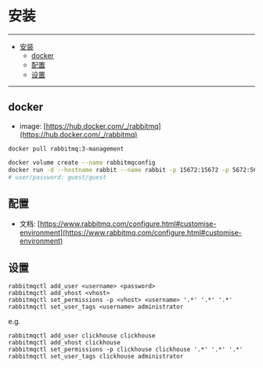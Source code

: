 # 安装

-------

- [安装](#安装)
  - [docker](#docker)
  - [配置](#配置)
  - [设置](#设置)

-------

## docker

- image: [https://hub.docker.com/_/rabbitmq](https://hub.docker.com/_/rabbitmq)

`docker pull rabbitmq:3-management`

``` sh
docker volume create --name rabbitmqconfig
docker run -d --hostname rabbit --name rabbit -p 15672:15672 -p 5672:5672 -v rabbitmqconfig:/var/lib/rabbitmq rabbitmq:3-management
# user/password: guest/guest
```

## 配置

- 文档: [https://www.rabbitmq.com/configure.html#customise-environment](https://www.rabbitmq.com/configure.html#customise-environment)

## 设置

```
rabbitmqctl add_user <username> <password>
rabbitmqctl add_vhost <vhost>
rabbitmqctl set_permissions -p <vhost> <username> '.*' '.*' '.*'
rabbitmqctl set_user_tags <username> administrator
```

e.g.
```
rabbitmqctl add_user clickhouse clickhouse
rabbitmqctl add_vhost clickhouse
rabbitmqctl set_permissions -p clickhouse clickhouse '.*' '.*' '.*'
rabbitmqctl set_user_tags clickhouse administrator
```